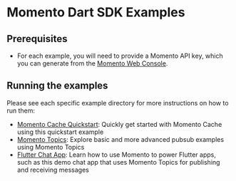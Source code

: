 # Momento Dart SDK Examples

## Prerequisites

- For each example, you will need to provide a Momento API key, which you can generate from the [Momento Web Console](https://console.gomomento.com/api-keys).


## Running the examples

Please see each specific example directory for more instructions on how to run them:

- [Momento Cache Quickstart](./quickstart/): Quickly get started with Momento Cache using this quickstart example
- [Momento Topics](./topics/): Explore basic and more advanced pubsub examples using Momento Topics
- [Flutter Chat App](./flutter_chat_app/): Learn how to use Momento to power Flutter apps, such as this demo chat app that uses Momento Topics for publishing and receiving messages
